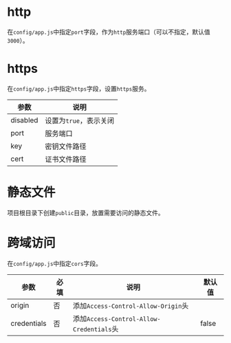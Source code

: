 # http

在`config/app.js`中指定`port`字段，作为`http`服务端口（可以不指定，默认值`3000`）。

# https

在`config/app.js`中指定`https`字段，设置`https`服务。

| 参数     | 说明                   |
| -------- | ---------------------- |
| disabled | 设置为`true`，表示关闭 |
| port     | 服务端口               |
| key      | 密钥文件路径           |
| cert     | 证书文件路径           |

# 静态文件

项目根目录下创建`public`目录，放置需要访问的静态文件。

# 跨域访问

在`config/app.js`中指定`cors`字段。

| 参数        | 必填 | 说明                                     | 默认值 |
| ----------- | ---- | ---------------------------------------- | ------ |
| origin      | 否   | 添加`Access-Control-Allow-Origin`头      |        |
| credentials | 否   | 添加`Access-Control-Allow-Credentials`头 | false  |
